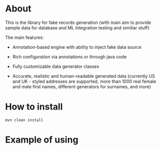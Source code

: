 # About

This is the library for fake records generation (with main aim to provide sample data for database and ML integration testing and similiar stuff)


The main features:

* Annotation-based engine with ability to inject fake data source

* Rich configuration via annotations or through java code

* Fully customizable data generator classes

* Accurate, realistic and human-readable generated data (currently US and UK - styled addresses are supported, more than 1000 real female and male first names, different generators for surnames, and more)

# How to install

```
mvn clean install
```



# Example of using


